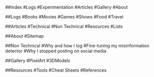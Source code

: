 ##index
#Logs
#Experimentation
#Articles
#Gallery
#About

##Logs
#Books
#Movies
#Games
#Shows
#Food
#Travel

##Articles
#Technical
#Non Technical
#Resources
#Lists

##About
#Sitemap

##Non Technical
#Why and how I log
#Fine-tuning my misinformation detector
#Why I stopped posting on social media

##Gallery
#PixelArt
#3DModels

##Resources
#Tools
#Cheat Sheets
#References
